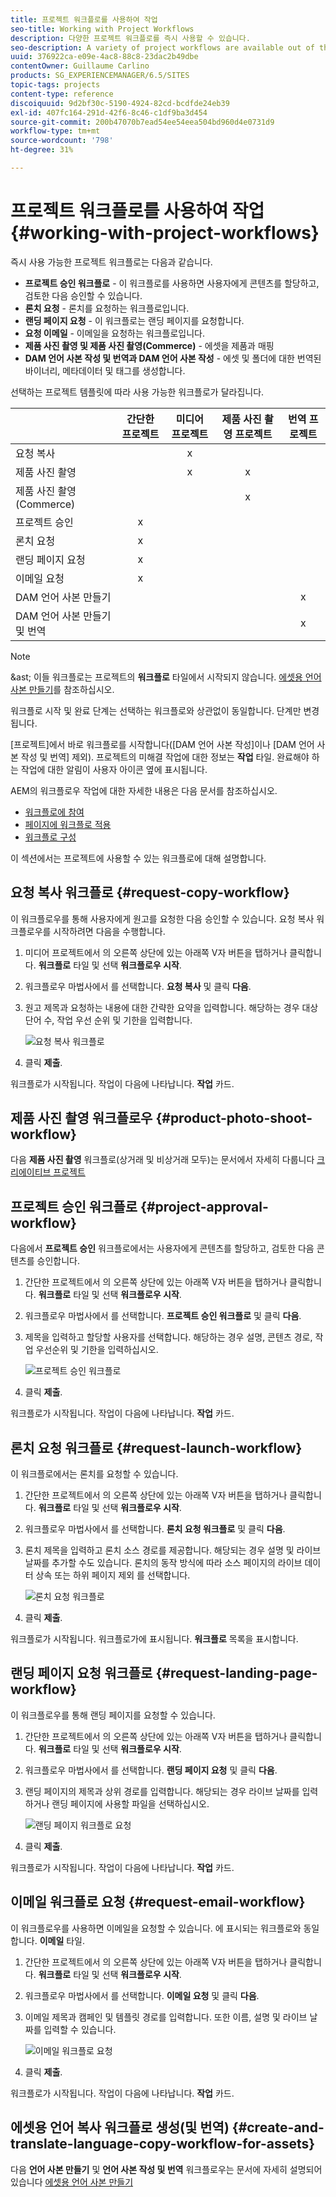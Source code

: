 ```yaml
---
title: 프로젝트 워크플로를 사용하여 작업
seo-title: Working with Project Workflows
description: 다양한 프로젝트 워크플로를 즉시 사용할 수 있습니다.
seo-description: A variety of project workflows are available out of the box.
uuid: 376922ca-e09e-4ac8-88c8-23dac2b49dbe
contentOwner: Guillaume Carlino
products: SG_EXPERIENCEMANAGER/6.5/SITES
topic-tags: projects
content-type: reference
discoiquuid: 9d2bf30c-5190-4924-82cd-bcdfde24eb39
exl-id: 407fc164-291d-42f6-8c46-c1df9ba3d454
source-git-commit: 200b47070b7ead54ee54eea504bd960d4e0731d9
workflow-type: tm+mt
source-wordcount: '798'
ht-degree: 31%

---
```



# 프로젝트 워크플로를 사용하여 작업 {#working-with-project-workflows}

즉시 사용 가능한 프로젝트 워크플로는 다음과 같습니다.

* **프로젝트 승인 워크플로** - 이 워크플로를 사용하면 사용자에게 콘텐츠를 할당하고, 검토한 다음 승인할 수 있습니다.
* **론치 요청** - 론치를 요청하는 워크플로입니다.
* **랜딩 페이지 요청** - 이 워크플로는 랜딩 페이지를 요청합니다.
* **요청 이메일** - 이메일을 요청하는 워크플로입니다.
* **제품 사진 촬영 및 제품 사진 촬영(Commerce)** - 에셋을 제품과 매핑
* **DAM 언어 사본 작성 및 번역과 DAM 언어 사본 작성** - 에셋 및 폴더에 대한 번역된 바이너리, 메타데이터 및 태그를 생성합니다.

선택하는 프로젝트 템플릿에 따라 사용 가능한 워크플로가 달라집니다.

|  | **간단한 프로젝트** | **미디어 프로젝트** | **제품 사진 촬영 프로젝트** | **번역 프로젝트** |
|---|:-:|:-:|:-:|:-:|
| 요청 복사 |  | x |  |  |
| 제품 사진 촬영 |  | x | x |  |
| 제품 사진 촬영(Commerce) |  |  | x |  |
| 프로젝트 승인 | x |  |  |  |
| 론치 요청 | x |  |  |  |
| 랜딩 페이지 요청 | x |  |  |  |
| 이메일 요청 | x |  |  |  |
| DAM 언어 사본 만들기 |  |  |  | x |
| DAM 언어 사본 만들기 및 번역 |  |  |  | x |

>[!NOTE]
>
>&amp;ast; 이들 워크플로는 프로젝트의 **워크플로** 타일에서 시작되지 않습니다. [에셋용 언어 사본 만들기](/help/sites-administering/tc-manage.md)를 참조하십시오.

워크플로 시작 및 완료 단계는 선택하는 워크플로와 상관없이 동일합니다. 단계만 변경됩니다.

[프로젝트]에서 바로 워크플로를 시작합니다([DAM 언어 사본 작성]이나 [DAM 언어 사본 작성 및 번역] 제외). 프로젝트의 미해결 작업에 대한 정보는 **작업** 타일. 완료해야 하는 작업에 대한 알림이 사용자 아이콘 옆에 표시됩니다.

AEM의 워크플로우 작업에 대한 자세한 내용은 다음 문서를 참조하십시오.

* [워크플로에 참여](/help/sites-authoring/workflows-participating.md)
* [페이지에 워크플로 적용](/help/sites-authoring/workflows-applying.md)
* [워크플로 구성](/help/sites-administering/workflows.md)

이 섹션에서는 프로젝트에 사용할 수 있는 워크플로에 대해 설명합니다.

## 요청 복사 워크플로 {#request-copy-workflow}

이 워크플로우를 통해 사용자에게 원고를 요청한 다음 승인할 수 있습니다. 요청 복사 워크플로우를 시작하려면 다음을 수행합니다.

1. 미디어 프로젝트에서 의 오른쪽 상단에 있는 아래쪽 V자 버튼을 탭하거나 클릭합니다. **워크플로** 타일 및 선택 **워크플로우 시작**.
1. 워크플로우 마법사에서 를 선택합니다. **요청 복사** 및 클릭 **다음**.
1. 원고 제목과 요청하는 내용에 대한 간략한 요약을 입력합니다. 해당하는 경우 대상 단어 수, 작업 우선 순위 및 기한을 입력합니다.

   ![요청 복사 워크플로](assets/project-request-copy-workflow.png)

1. 클릭 **제출**.

워크플로가 시작됩니다. 작업이 다음에 나타납니다. **작업** 카드.

## 제품 사진 촬영 워크플로우 {#product-photo-shoot-workflow}

다음 **제품 사진 촬영** 워크플로(상거래 및 비상거래 모두)는 문서에서 자세히 다룹니다 [크리에이티브 프로젝트](/help/sites-authoring/managing-product-information.md)

## 프로젝트 승인 워크플로 {#project-approval-workflow}

다음에서 **프로젝트 승인** 워크플로에서는 사용자에게 콘텐츠를 할당하고, 검토한 다음 콘텐츠를 승인합니다.

1. 간단한 프로젝트에서 의 오른쪽 상단에 있는 아래쪽 V자 버튼을 탭하거나 클릭합니다. **워크플로** 타일 및 선택 **워크플로우 시작**.
1. 워크플로우 마법사에서 를 선택합니다. **프로젝트 승인 워크플로** 및 클릭 **다음**.
1. 제목을 입력하고 할당할 사용자를 선택합니다. 해당하는 경우 설명, 콘텐츠 경로, 작업 우선순위 및 기한을 입력하십시오.

   ![프로젝트 승인 워크플로](assets/project-approval-workflow.png)

1. 클릭 **제출**.

워크플로가 시작됩니다. 작업이 다음에 나타납니다. **작업** 카드.

## 론치 요청 워크플로 {#request-launch-workflow}

이 워크플로에서는 론치를 요청할 수 있습니다.

1. 간단한 프로젝트에서 의 오른쪽 상단에 있는 아래쪽 V자 버튼을 탭하거나 클릭합니다. **워크플로** 타일 및 선택 **워크플로우 시작**.
1. 워크플로우 마법사에서 를 선택합니다. **론치 요청 워크플로** 및 클릭 **다음**.
1. 론치 제목을 입력하고 론치 소스 경로를 제공합니다. 해당되는 경우 설명 및 라이브 날짜를 추가할 수도 있습니다. 론치의 동작 방식에 따라 소스 페이지의 라이브 데이터 상속 또는 하위 페이지 제외 를 선택합니다.

   ![론치 요청 워크플로](assets/project-request-launch-workflow.png)

1. 클릭 **제출**.

워크플로가 시작됩니다. 워크플로가에 표시됩니다. **워크플로** 목록을 표시합니다.

## 랜딩 페이지 요청 워크플로 {#request-landing-page-workflow}

이 워크플로우를 통해 랜딩 페이지를 요청할 수 있습니다.

1. 간단한 프로젝트에서 의 오른쪽 상단에 있는 아래쪽 V자 버튼을 탭하거나 클릭합니다. **워크플로** 타일 및 선택 **워크플로우 시작**.
1. 워크플로우 마법사에서 를 선택합니다. **랜딩 페이지 요청** 및 클릭 **다음**.
1. 랜딩 페이지의 제목과 상위 경로를 입력합니다. 해당되는 경우 라이브 날짜를 입력하거나 랜딩 페이지에 사용할 파일을 선택하십시오.

   ![랜딩 페이지 워크플로 요청](assets/project-request-landing-page-workflow.png)

1. 클릭 **제출**.

워크플로가 시작됩니다. 작업이 다음에 나타납니다. **작업** 카드.

## 이메일 워크플로 요청 {#request-email-workflow}

이 워크플로우를 사용하면 이메일을 요청할 수 있습니다. 에 표시되는 워크플로와 동일합니다. **이메일** 타일.

1. 간단한 프로젝트에서 의 오른쪽 상단에 있는 아래쪽 V자 버튼을 탭하거나 클릭합니다. **워크플로** 타일 및 선택 **워크플로우 시작**.
1. 워크플로우 마법사에서 를 선택합니다. **이메일 요청** 및 클릭 **다음**.
1. 이메일 제목과 캠페인 및 템플릿 경로를 입력합니다. 또한 이름, 설명 및 라이브 날짜를 입력할 수 있습니다.

   ![이메일 워크플로 요청](assets/project-request-email-workflow.png)

1. 클릭 **제출**.

워크플로가 시작됩니다. 작업이 다음에 나타납니다. **작업** 카드.

## 에셋용 언어 복사 워크플로 생성(및 번역) {#create-and-translate-language-copy-workflow-for-assets}

다음 **언어 사본 만들기** 및 **언어 사본 작성 및 번역** 워크플로우는 문서에 자세히 설명되어 있습니다 [에셋용 언어 사본 만들기](/help/assets/translation-projects.md)
